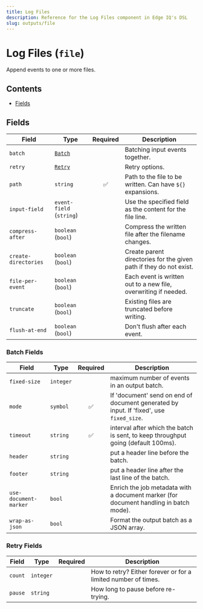 ```yaml
---
title: Log Files
description: Reference for the Log Files component in Edge IQ's DSL
slug: outputs/file
---
```


# Log Files (`file`)

Append events to one or more files.


## Contents

- [Fields](#fields)




## Fields


| Field | Type | Required | Description |
|---|---|:---:|---|
| `batch` | [`Batch`](#batch-fields) |  | Batching input events together. |
| `retry` | [`Retry`](#retry-fields) |  | Retry options. |
| `path` | `string` | ✅ | Path to the file to be written. Can have `${}` expansions. |
| `input-field` | `event-field` (`string`) |  | Use the specified field as the content for the file line. |
| `compress-after` | `boolean` (`bool`) |  | Compress the written file after the filename changes. |
| `create-directories` | `boolean` (`bool`) |  | Create parent directories for the given path if they do not exist. |
| `file-per-event` | `boolean` (`bool`) |  | Each event is written out to a new file, overwriting if needed. |
| `truncate` | `boolean` (`bool`) |  | Existing files are truncated before writing. |
| `flush-at-end` | `boolean` (`bool`) |  | Don't flush after each event. |





### Batch Fields

| Field | Type | Required | Description |
|---|---|:---:|---|
| `fixed-size` | `integer` |  | maximum number of events in an output batch. |
| `mode` | `symbol` | ✅ | If 'document' send on end of document generated by input. If 'fixed', use `fixed_size`. |
| `timeout` | `string` | ✅ | interval after which the batch is sent, to keep throughput going (default 100ms). |
| `header` | `string` |  | put a header line before the batch. |
| `footer` | `string` |  | put a header line after the last line of the batch. |
| `use-document-marker` | `bool` |  | Enrich the job metadata with a document marker (for document handling in batch mode). |
| `wrap-as-json` | `bool` |  | Format the output batch as a JSON array. |



### Retry Fields

| Field | Type | Required | Description |
|---|---|:---:|---|
| `count` | `integer` |  | How to retry? Either forever or for a limited number of times. |
| `pause` | `string` |  | How long to pause before re-trying. |





